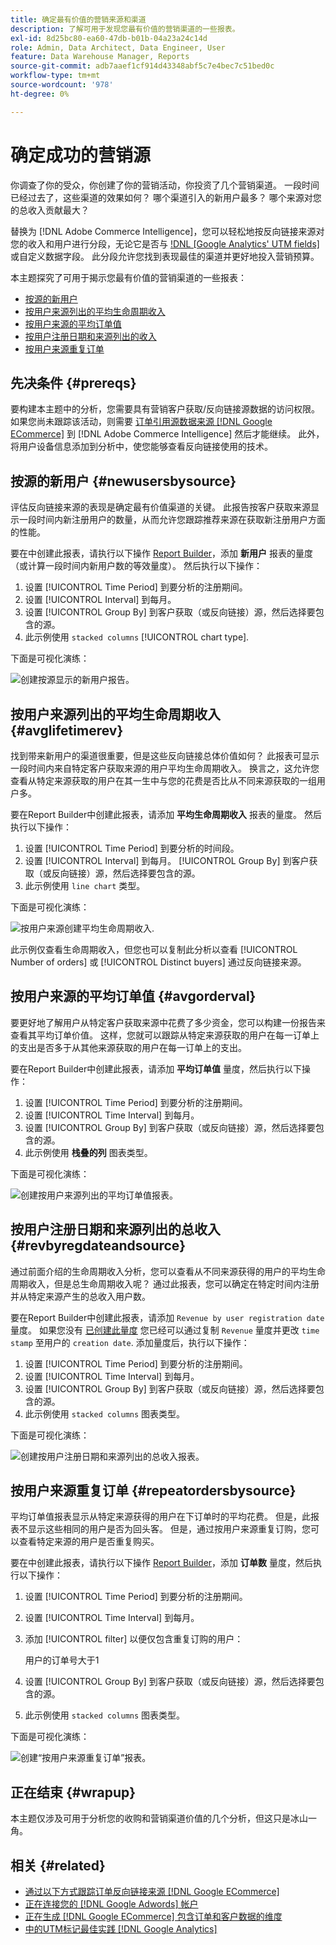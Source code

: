```yaml
---
title: 确定最有价值的营销来源和渠道
description: 了解可用于发现您最有价值的营销渠道的一些报表。
exl-id: 8d25bc80-ea60-47db-b01b-04a23a24c14d
role: Admin, Data Architect, Data Engineer, User
feature: Data Warehouse Manager, Reports
source-git-commit: adb7aaef1cf914d43348abf5c7e4bec7c51bed0c
workflow-type: tm+mt
source-wordcount: '978'
ht-degree: 0%

---
```


# 确定成功的营销源

你调查了你的受众，你创建了你的营销活动，你投资了几个营销渠道。 一段时间已经过去了，这些渠道的效果如何？ 哪个渠道引入的新用户最多？ 哪个来源对您的总收入贡献最大？

替换为 [!DNL Adobe Commerce Intelligence]，您可以轻松地按反向链接来源对您的收入和用户进行分段，无论它是否与 [!DNL [Google Analytics' UTM fields]](https://support.google.com/analytics/answer/1191184?hl=en) 或自定义数据字段。 此分段允许您找到表现最佳的渠道并更好地投入营销预算。

本主题探究了可用于揭示您最有价值的营销渠道的一些报表：

* [按源的新用户](#newusersbysource)
* [按用户来源列出的平均生命周期收入](#avglifetimerev)
* [按用户来源的平均订单值](#avgorderval)
* [按用户注册日期和来源列出的收入](#revbyregdateandsource)
* [按用户来源重复订单](#repeatordersbysource)

## 先决条件 {#prereqs}

要构建本主题中的分析，您需要具有营销客户获取/反向链接源数据的访问权限。 如果您尚未跟踪该活动，则需要 [订单引用源数据来源 [!DNL Google ECommerce]](../importing-data/integrations/google-ecommerce.md) 到 [!DNL Adobe Commerce Intelligence] 然后才能继续。 此外，将用户设备信息添加到分析中，使您能够查看反向链接使用的技术。

## 按源的新用户 {#newusersbysource}

评估反向链接来源的表现是确定最有价值渠道的关键。 此报告按客户获取来源显示一段时间内新注册用户的数量，从而允许您跟踪推荐来源在获取新注册用户方面的性能。

要在中创建此报表，请执行以下操作 [Report Builder](../../tutorials/using-visual-report-builder.md)，添加 **新用户** 报表的量度（或计算一段时间内新用户数的等效量度）。 然后执行以下操作：

1. 设置 [!UICONTROL Time Period] 到要分析的注册期间。
1. 设置 [!UICONTROL Interval] 到每月。
1. 设置 [!UICONTROL Group By] 到客户获取（或反向链接）源，然后选择要包含的源。
1. 此示例使用 `stacked columns` [!UICONTROL chart type].

下面是可视化演练：

![创建按源显示的新用户报告。](../../assets/New_Users_by_source.gif)

## 按用户来源列出的平均生命周期收入 {#avglifetimerev}

找到带来新用户的渠道很重要，但是这些反向链接总体价值如何？ 此报表可显示一段时间内来自特定客户获取来源的用户平均生命周期收入。 换言之，这允许您查看从特定来源获取的用户在其一生中与您的花费是否比从不同来源获取的一组用户多。

要在Report Builder中创建此报表，请添加 **平均生命周期收入** 报表的量度。 然后执行以下操作：

1. 设置 [!UICONTROL Time Period] 到要分析的时间段。
1. 设置 [!UICONTROL Interval] 到每月。
   [!UICONTROL Group By] 到客户获取（或反向链接）源，然后选择要包含的源。
1. 此示例使用 `line chart` 类型。

下面是可视化演练：

![按用户来源创建平均生命周期收入](../../assets/Lifetime_revenue_by_user_source.gif).

此示例仅查看生命周期收入，但您也可以复制此分析以查看 [!UICONTROL Number of orders] 或 [!UICONTROL Distinct buyers] 通过反向链接来源。

## 按用户来源的平均订单值 {#avgorderval}

要更好地了解用户从特定客户获取来源中花费了多少资金，您可以构建一份报告来查看其平均订单价值。 这样，您就可以跟踪从特定来源获取的用户在每一订单上的支出是否多于从其他来源获取的用户在每一订单上的支出。

要在Report Builder中创建此报表，请添加 **平均订单值** 量度，然后执行以下操作：

1. 设置 [!UICONTROL Time Period] 到要分析的注册期间。
1. 设置 [!UICONTROL Time Interval] 到每月。
1. 设置 [!UICONTROL Group By] 到客户获取（或反向链接）源，然后选择要包含的源。
1. 此示例使用 **栈叠的列** 图表类型。

下面是可视化演练：

![创建按用户来源列出的平均订单值报表。](../../assets/Average_order_value_by_source.gif)

## 按用户注册日期和来源列出的总收入 {#revbyregdateandsource}

通过前面介绍的生命周期收入分析，您可以查看从不同来源获得的用户的平均生命周期收入，但是总生命周期收入呢？ 通过此报表，您可以确定在特定时间内注册并从特定来源产生的总收入用户数。

要在Report Builder中创建此报表，请添加 `Revenue by user registration date` 量度。 如果您没有 [已创建此量度](../../data-user/reports/ess-manage-data-metrics.md) 您已经可以通过复制 `Revenue` 量度并更改 `time stamp` 至用户的 `creation date`. 添加量度后，执行以下操作：

1. 设置 [!UICONTROL Time Period] 到要分析的注册期间。
1. 设置 [!UICONTROL Time Interval] 到每月。
1. 设置 [!UICONTROL Group By] 到客户获取（或反向链接）源，然后选择要包含的源。
1. 此示例使用 `stacked columns` 图表类型。

下面是可视化演练：

![创建按用户注册日期和来源列出的总收入报表。](../../assets/Revenue_by_user_registration_date_and_source.gif)

## 按用户来源重复订单 {#repeatordersbysource}

平均订单值报表显示从特定来源获得的用户在下订单时的平均花费。 但是，此报表不显示这些相同的用户是否为回头客。 但是，通过按用户来源重复订购，您可以查看特定来源的用户是否重复购买。

要在中创建此报表，请执行以下操作 [Report Builder](../../tutorials/using-visual-report-builder.md)，添加 **订单数** 量度，然后执行以下操作：

1. 设置 [!UICONTROL Time Period] 到要分析的注册期间。
1. 设置 [!UICONTROL Time Interval] 到每月。
1. 添加 [!UICONTROL filter] 以便仅包含重复订购的用户：

   用户的订单号大于1

1. 设置 [!UICONTROL Group By] 到客户获取（或反向链接）源，然后选择要包含的源。
1. 此示例使用 `stacked columns` 图表类型。

下面是可视化演练：

![创建“按用户来源重复订单”报表。](../../assets/Repeat_orders_by_user_source.gif)


## 正在结束 {#wrapup}

本主题仅涉及可用于分析您的收购和营销渠道价值的几个分析，但这只是冰山一角。

## 相关 {#related}

* [通过以下方式跟踪订单反向链接来源 [!DNL Google ECommerce]](../importing-data/integrations/google-ecommerce.md)
* [正在连接您的 [!DNL Google Adwords] 帐户](../importing-data/integrations/google-adwords.md)
* [正在生成 [!DNL Google ECommerce] 包含订单和客户数据的维度](../data-warehouse-mgr/bldg-google-ecomm-dim.md)
* [中的UTM标记最佳实践 [!DNL Google Analytics]](../../best-practices/utm-tagging-google.md)
